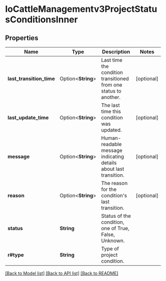 # IoCattleManagementv3ProjectStatusConditionsInner

## Properties

Name | Type | Description | Notes
------------ | ------------- | ------------- | -------------
**last_transition_time** | Option<**String**> | Last time the condition transitioned from one status to another. | [optional]
**last_update_time** | Option<**String**> | The last time this condition was updated. | [optional]
**message** | Option<**String**> | Human-readable message indicating details about last transition. | [optional]
**reason** | Option<**String**> | The reason for the condition's last transition. | [optional]
**status** | **String** | Status of the condition, one of True, False, Unknown. | 
**r#type** | **String** | Type of project condition. | 

[[Back to Model list]](../README.md#documentation-for-models) [[Back to API list]](../README.md#documentation-for-api-endpoints) [[Back to README]](../README.md)


